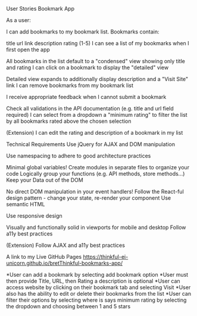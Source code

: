 User Stories
Bookmark App

As a user:

I can add bookmarks to my bookmark list. Bookmarks contain:

title
url link
description
rating (1-5)
I can see a list of my bookmarks when I first open the app

All bookmarks in the list default to a "condensed" view showing only title and rating
I can click on a bookmark to display the "detailed" view

Detailed view expands to additionally display description and a "Visit Site" link
I can remove bookmarks from my bookmark list

I receive appropriate feedback when I cannot submit a bookmark

Check all validations in the API documentation (e.g. title and url field required)
I can select from a dropdown a "minimum rating" to filter the list by all bookmarks rated above the chosen selection

(Extension) I can edit the rating and description of a bookmark in my list

Technical Requirements
Use jQuery for AJAX and DOM manipulation

Use namespacing to adhere to good architecture practices

Minimal global variables!
Create modules in separate files to organize your code
Logically group your functions (e.g. API methods, store methods...)
Keep your Data out of the DOM

No direct DOM manipulation in your event handlers!
Follow the React-ful design pattern - change your state, re-render your component
Use semantic HTML

Use responsive design

Visually and functionally solid in viewports for mobile and desktop
Follow a11y best practices

(Extension) Follow AJAX and a11y best practices

A link to my Live GitHub Pages
https://thinkful-ei-unicorn.github.io/bretThinkful-bookmarks-app/

*User can add a bookmark by selecting add bookmark option
*User must then provide Title, URL, then Rating a description is optional
*User can access website by clicking on their bookmark tab and selecting Visit
*User also has the ability to edit or delete their bookmarks from the list
*User can filter their options by selecting where is says minimum rating 
by selecting the dropdown and choosing between 1 and 5 stars